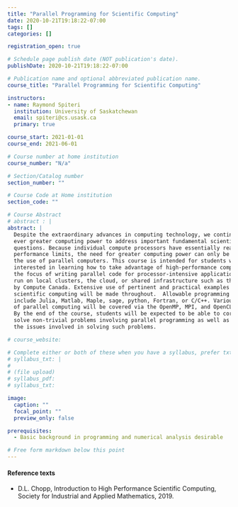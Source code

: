 ```yaml
---
title: "Parallel Programming for Scientific Computing"
date: 2020-10-21T19:18:22-07:00
tags: []
categories: []

registration_open: true

# Schedule page publish date (NOT publication's date).
publishDate: 2020-10-21T19:18:22-07:00

# Publication name and optional abbreviated publication name.
course_title: "Parallel Programming for Scientific Computing"

instructors:
- name: Raymond Spiteri
  institution: University of Saskatchewan
  email: spiteri@cs.usask.ca
  primary: true

course_start: 2021-01-01
course_end: 2021-06-01

# Course number at home institution
course_number: "N/a"

# Section/Catalog number
section_number: ""

# Course Code at Home institution
section_code: ""

# Course Abstract
# abstract : |
abstract: |
  Despite the extraordinary advances in computing technology, we continue to need
  ever greater computing power to address important fundamental scientific
  questions. Because individual compute processors have essentially reached their
  performance limits, the need for greater computing power can only be met through
  the use of parallel computers. This course is intended for students who are
  interested in learning how to take advantage of high-performance computing with
  the focus of writing parallel code for processor-intensive applications to be
  run on local clusters, the cloud, or shared infrastructure such as that provided
  by Compute Canada. Extensive use of pertinent and practical examples from
  scientific computing will be made throughout.  Allowable programming languages
  include Julia, Matlab, Maple, sage, python, Fortran, or C/C++. Various paradigms
  of parallel computing will be covered via the OpenMP, MPI, and OpenCL libraries.
  By the end of the course, students will be expected to be able to correctly
  solve non-trivial problems involving parallel programming as well as appreciate
  the issues involved in solving such problems.

# course_website:

# Complete either or both of these when you have a syllabus, prefer txt!
# syllabus_txt: |
#
# (file upload)
# syllabus_pdf:
# syllabus_txt:

image:
  caption: ""
  focal_point: ""
  preview_only: false

prerequisites:
  - Basic background in programming and numerical analysis desirable

# Free form markdown below this point
---
```

#### Reference texts
 * D.L. Chopp, Introduction to High Performance Scientific Computing, Society for Industrial and Applied Mathematics, 2019.

